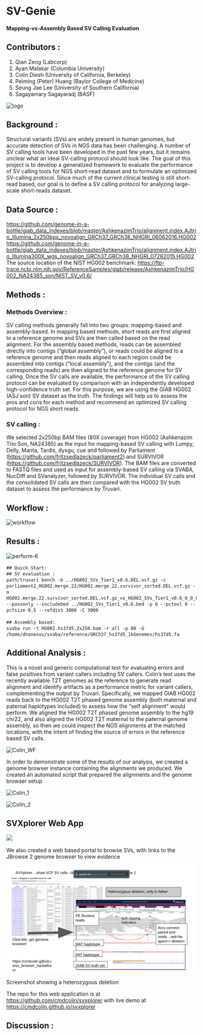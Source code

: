 # SV-Genie
#### Mapping-vs-Assembly Based SV Calling Evaluation

## Contributors :
1. Qian Zeng (Labcorp)
2. Ayan Malakar (Columbia University)
3. Colin Diesh (University of California, Berkeley)
4. Peiming (Peter) Huang (Baylor College of Medicine)
5. Seung Jae Lee (University of Southern California)
6. Sagayamary Sagayaradj (BASF)

![logo](https://github.com/collaborativebioinformatics/SVHack_assemblyvmapping/assets/22775490/2bab3b86-3584-4cc6-9caa-d43e8320c2dd)

## Background :
Structural variants (SVs) are widely present in human genomes, but accurate detection of SVs in NGS data has been challenging.  A number of SV calling tools have been developed in the past few years, but it remains unclear what an ideal SV-calling protocol should look like.  The goal of this project is to develop a generalized framework to evaluate the performance of SV calling tools for NGS short-read dataset and to formulate an optimized SV-calling protocol. Since much of the current clinical testing is still short-read based, our goal is to define a SV calling protocol for analyzing large-scale short-reads dataset.

## Data Source :
https://github.com/genome-in-a-bottle/giab_data_indexes/blob/master/AshkenazimTrio/alignment.index.AJtrio_Illumina_2x250bps_novoalign_GRCh37_GRCh38_NHGRI_06062016.HG002
https://github.com/genome-in-a-bottle/giab_data_indexes/blob/master/AshkenazimTrio/alignment.index.AJtrio_Illumina300X_wgs_novoalign_GRCh37_GRCh38_NHGRI_07282015.HG002
The source location of the NIST HG002 benchmark: https://ftp-trace.ncbi.nlm.nih.gov/ReferenceSamples/giab/release/AshkenazimTrio/HG002_NA24385_son/NIST_SV_v0.6/

## Methods :
### Methods Overview :
SV calling methods generally fall into two groups:  mapping-based and assembly-based.   In mapping based methods, short reads are first aligned to a reference genome and SVs are then called based on the read alignment.  For the assembly based methods, reads can be assembled directly into contigs (“global assembly”), or reads could be aligned to a reference genome and then reads aligned to each region could be assembled into contigs (“local assembly”), and the contigs (and the corresponding reads) are then aligned to the reference genome for SV calling.
Once the SV calls are available, the performance of the SV calling protocol can be evaluated by comparison with an independently developed high-confidence truth set.  For this purpose, we are using the GIAB HG002 (ASJ son) SV dataset as the truth.  The findings will help us to assess the pros and cons for each method and recommend an optimized SV calling protocol for NGS short reads.

### SV calling :
We selected 2x250bp BAM files (80X coverage) from HG002 (Ashkenazim Trio Son, NA24385) as the input for mapping-based SV calling with Lumpy, Delly, Manta, Tardis, dysgu, cue and followed by Parliament (https://github.com/fritzsedlazeck/parliament2) and SURVIVOR (https://github.com/fritzsedlazeck/SURVIVOR).  The BAM files are converted to FASTQ files and used as input for assembly-based SV calling via SVABA, NucDiff and SVanalyzer, followed by SURVIVOR.  The individual SV calls and the consolidated SV calls are then compared with the HG002 SV truth dataset to assess the performance by Truvari.

## Workflow :

![workflow](https://github.com/collaborativebioinformatics/SVHack_assemblyvmapping/assets/22775490/14750f46-41f1-4663-804c-3e2b1400e34b)

## Results :

![perform-6](https://github.com/collaborativebioinformatics/SVHack_assemblyvmapping/assets/22775490/a09a736a-1dd4-4c03-8b33-4596f898a7dd)

```
## Quick Start:
## SV evaluation :
path/truvari bench -b ../HG002_SVs_Tier1_v0.6.DEL.vcf.gz -c parliament2_HG002.merge.22/HG002.merge.22.survivor_sorted.DEL.vcf.gz -o HG002.merge.22.survivor_sorted.DEL.vcf.gz_vs_HG002_SVs_Tier1_v0.6_0_0_0.5_3000_3000 --passonly --includebed ../HG002_SVs_Tier1_v0.6.bed -p 0 --pctovl 0 --pctsize 0.5 --refdist 3000 -C 3000

## Assembly based:
svaba run -t HG002.hs37d5.2x250.bam -r all -p 80 -G /home/dnanexus/svaba/reference/GRCh37_hs37d5_1kGenomes/hs37d5.fa
```
## Additional Analysis :
This is a novel and generic computational test for evaluating errors and false positives from variant callers including SV callers.  Colin’s test uses the recently available T2T genomes as the reference to generate read alignment and identify artifacts as a performance metric for variant callers, complementing the output by Truvari.
Specifically, we mapped GIAB HG002 reads back to the HG002 T2T phased genome assembly (both maternal and paternal haplotypes included) to assess how the "self alignment" would perform. We aligned the HG002 T2T phased genome assembly to the hg19 chr22, and also aligned the HG002 T2T maternal to the paternal genome assembly, so then we could inspect the NGS alignments at the matched locations, with the intent of finding the source of errors in the reference based SV calls.

![Colin_WF](https://github.com/collaborativebioinformatics/SVHack_assemblyvmapping/assets/22775490/41931ccf-8714-4471-b5b1-1458a76615d5)

In order to demonstrate some of the results of our analysis, we created a genome browser instance containing the alignments we produced. We created an automated script that prepared the alignments and the genome browser setup

![Colin_1](https://github.com/collaborativebioinformatics/SVHack_assemblyvmapping/assets/22775490/b6a1e7d6-b843-4fc0-84b6-d2f899eba23f)

![Colin_2](https://github.com/collaborativebioinformatics/SVHack_assemblyvmapping/assets/22775490/bd61fed4-bf86-4b8a-90b5-fbfb19353713)

## SVXplorer Web App

![](img/1.png)

We also created a web based portal to browse SVs, with links to the JBrowse 2 genome browser to view evidence

![](img/2.png)

Screenshot showing a heterozygous deletion


The repo for this web application is at https://github.com/cmdcolin/svxplorer  with live demo at https://cmdcolin.github.io/svxplorer


## Discussion :

